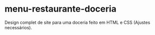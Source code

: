 # menu-restaurante-doceria
Design complet de site para uma doceria feito em HTML e CSS (Ajustes necessários).
